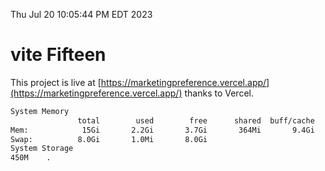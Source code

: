Thu Jul 20 10:05:44 PM EDT 2023

# vite Fifteen


This project is live at [https://marketingpreference.vercel.app/](https://marketingpreference.vercel.app/) thanks to Vercel.

```bash
System Memory
               total        used        free      shared  buff/cache   available
Mem:            15Gi       2.2Gi       3.7Gi       364Mi       9.4Gi        12Gi
Swap:          8.0Gi       1.0Mi       8.0Gi
System Storage
450M	.
```
```bash

